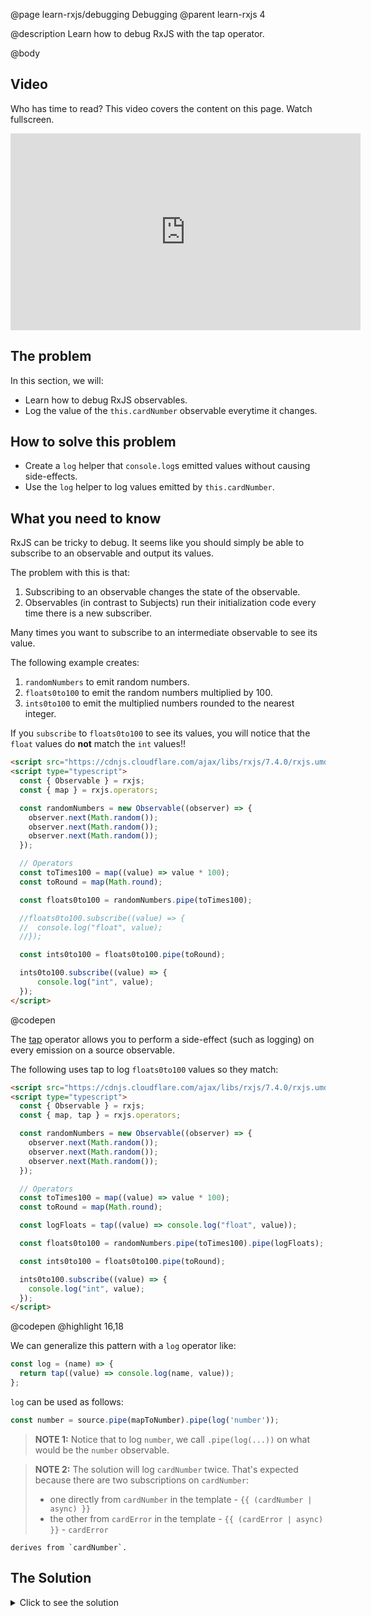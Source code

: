 @page learn-rxjs/debugging Debugging
@parent learn-rxjs 4

@description Learn how to debug RxJS with the tap operator.

@body

## Video

Who has time to read? This video covers the content on this page. Watch fullscreen.

<iframe width="560" height="315" src="https://www.youtube.com/embed/kPKZ3ipcIIk" frameborder="0" allow="accelerometer; autoplay; encrypted-media; gyroscope; picture-in-picture" allowfullscreen></iframe>

## The problem

In this section, we will:

- Learn how to debug RxJS observables.
- Log the value of the `this.cardNumber` observable everytime it changes.

## How to solve this problem

- Create a `log` helper that `console.log`s emitted values without causing side-effects.
- Use the `log` helper to log values emitted by `this.cardNumber`.

## What you need to know

RxJS can be tricky to debug. It seems like you should simply be able to
subscribe to an observable and output its values.

The problem with this is that:

1. Subscribing to an observable changes the state of the observable.
2. Observables (in contrast to Subjects) run their initialization code every time
   there is a new subscriber.

Many times you want to subscribe to an intermediate observable to see its
value.

The following example creates:

1. `randomNumbers` to emit random numbers.
2. `floats0to100` to emit the random numbers multiplied by 100.
3. `ints0to100` to emit the multiplied numbers rounded to the nearest integer.

If you `subscribe` to `floats0to100` to see its values, you will notice
that the `float` values do **not** match the `int` values!!

```html
<script src="https://cdnjs.cloudflare.com/ajax/libs/rxjs/7.4.0/rxjs.umd.min.js"></script>
<script type="typescript">
  const { Observable } = rxjs;
  const { map } = rxjs.operators;

  const randomNumbers = new Observable((observer) => {
    observer.next(Math.random());
    observer.next(Math.random());
    observer.next(Math.random());
  });

  // Operators
  const toTimes100 = map((value) => value * 100);
  const toRound = map(Math.round);

  const floats0to100 = randomNumbers.pipe(toTimes100);

  //floats0to100.subscribe((value) => {
  //  console.log("float", value);
  //});

  const ints0to100 = floats0to100.pipe(toRound);

  ints0to100.subscribe((value) => {
      console.log("int", value);
  });
</script>
```

@codepen

The [tap](https://rxjs-dev.firebaseapp.com/api/operators/tap) operator allows you
to perform a side-effect (such as logging) on every emission on a source observable.

The following uses tap to log `floats0to100` values so they match:

```html
<script src="https://cdnjs.cloudflare.com/ajax/libs/rxjs/7.4.0/rxjs.umd.min.js"></script>
<script type="typescript">
  const { Observable } = rxjs;
  const { map, tap } = rxjs.operators;

  const randomNumbers = new Observable((observer) => {
    observer.next(Math.random());
    observer.next(Math.random());
    observer.next(Math.random());
  });

  // Operators
  const toTimes100 = map((value) => value * 100);
  const toRound = map(Math.round);

  const logFloats = tap((value) => console.log("float", value));

  const floats0to100 = randomNumbers.pipe(toTimes100).pipe(logFloats);

  const ints0to100 = floats0to100.pipe(toRound);

  ints0to100.subscribe((value) => {
    console.log("int", value);
  });
</script>
```

@codepen
@highlight 16,18

We can generalize this pattern with a `log` operator like:

```js
const log = (name) => {
  return tap((value) => console.log(name, value));
};
```

`log` can be used as follows:

```typescript
const number = source.pipe(mapToNumber).pipe(log('number'));
```

> **NOTE 1:** Notice that to log `number`, we call `.pipe(log(...))`
> on what would be the `number` observable.

> **NOTE 2:** The solution will log `cardNumber` twice. That's expected because
> there are two subscriptions on `cardNumber`:
>
> - one directly from `cardNumber` in the template - `{{ (cardNumber | async) }}`
> - the other from `cardError` in the template - `{{ (cardError | async) }}` - `cardError`

    derives from `cardNumber`.

## The Solution

<details>
<summary>Click to see the solution</summary>
@sourceref ./4-debugging.html
@codepen
@highlight 14,31-33,66,only
</details>
